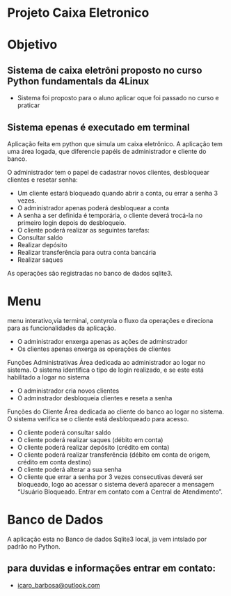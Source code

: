 # Projeto Caixa Eletronico

# Objetivo

## Sistema de caixa eletrôni proposto no curso Python fundamentals da 4Linux

- Sistema foi proposto para o aluno aplicar oque foi passado no curso e praticar

## Sistema epenas é executado em terminal

Aplicação feita em python que simula um caixa eletrônico. A aplicação tem uma
área logada, que diferencie papéis de administrador e cliente do banco.

O administrador tem o papel de cadastrar novos clientes, desbloquear clientes e resetar senha:

- Um cliente estará bloqueado quando abrir a conta, ou errar a senha 3 vezes.
- O administrador apenas poderá desbloquear a conta
- A senha a ser definida é temporária, o cliente deverá trocá-la no primeiro login depois
  do desbloqueio.
- O cliente poderá realizar as seguintes tarefas:
- Consultar saldo
- Realizar depósito
- Realizar transferência para outra conta bancária
- Realizar saques

As operações são registradas no banco de dados sqlite3.

# Menu

menu interativo,via terminal, contyrola o fluxo da operações
e direciona para as funcionalidades da aplicação.

- O administrador enxerga apenas as ações de adminstrador
- Os clientes apenas enxerga as operações de clientes

Funções Administrativas Área dedicada ao administrador ao logar no sistema. O sistema
identifica o tipo de login realizado, e se este está habilitado a logar no sistema

- O administrador cria novos clientes
- O adminstrador desbloqueia clientes e reseta a senha

Funções do Cliente Área dedicada ao cliente do banco ao logar no sistema. O sistema
verifica se o cliente está desbloqueado para acesso.

- O cliente poderá consultar saldo
- O cliente poderá realizar saques (débito em conta)
- O cliente poderá realizar depósito (crédito em conta)
- O cliente poderá realizar transferência (débito em conta de origem, crédito em conta
  destino)
- O cliente poderá alterar a sua senha
- O cliente que errar a senha por 3 vezes consecutivas deverá ser bloqueado, logo ao
  acessar o sistema deverá aparecer a mensagem “Usuário Bloqueado. Entrar em contato
  com a Central de Atendimento”.

# Banco de Dados

A aplicação esta no Banco de dados Sqlite3 local, ja vem intslado por padrão no Python.

## para duvidas e informações entrar em contato:

- icaro_barbosa@outlook.com
